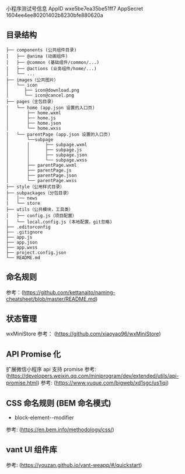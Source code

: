 小程序测试号信息
AppID wxe5be7ea35be51ff7
AppSecret 1604ee4ee80201402b8230bfe880620a

## 目录结构

```
├── components (公共组件目录)
│   ├── @anima (动画组件)
│   ├── @common (基础组件/common/...)
│   ├── @actions (业务组件/home/...)
│   └── ...
├── images（公共图片）
│   └── icon
│      ├── icon@download.png
│      └── icon@cancel.png
├── pages（主包目录）
│   └── home (app.json 设置的入口页)
│       ├── home.wxml
│       ├── home.js
│       ├── home.json
│       └── home.wxss
│   └── parentPage (app.json 设置的入口页)
│       └──subpage
│       │      ├── subpage.wxml
│       │      ├── subpage.js
│       │      ├── subpage.json
│       │      └── subpage.wxss
│       ├── parentPage.wxml
│       ├── parentPage.js
│       ├── parentPage.json
│       └── parentPage.wxss
├── style（公用样式目录）
├── subpackages（分包目录）
│   │── news
|   └── store
├── utils（公共模块，工具类）
│   ├── config.js（项目配置）
│   └── local.config.js (本地配置，git忽略)
├── .editorconfig
├── .gitignore
├── app.js
├── app.json
├── app.wxss
├── project.config.json
└── README.md

```

## 命名规则

参考：(https://github.com/kettanaito/naming-cheatsheet/blob/master/README.md)

## 状态管理

wxMiniStore 参考： (https://github.com/xiaoyao96/wxMiniStore)

## API Promise 化

扩展微信小程序 api 支持 promise
参考: (https://developers.weixin.qq.com/miniprogram/dev/extended/utils/api-promise.html)
参考: (https://www.yuque.com/bigweb/xd1sgc/us1iqi)

## CSS 命名规则 (BEM 命名模式)

- block-element--modifier

参考: (https://en.bem.info/methodology/css/)

## vant UI 组件库

参考: (https://youzan.github.io/vant-weapp/#/quickstart)
